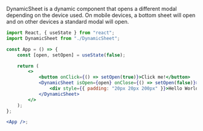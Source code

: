 DynamicSheet is a dynamic component that opens a different modal depending on the device used.
On mobile devices, a bottom sheet will open and on other devices a standard modal will open.

```jsx
import React, { useState } from "react";
import DynamicSheet from "./DynamicSheet";

const App = () => {
	const [open, setOpen] = useState(false);

	return (
		<>
			<button onClick={() => setOpen(true)}>Click me!</button>
			<DynamicSheet isOpen={open} onClose={() => setOpen(false)}>
				<div style={{ padding: "20px 20px 200px" }}>Hello World</div>
			</DynamicSheet>
		</>
	);
};

<App />;
```
